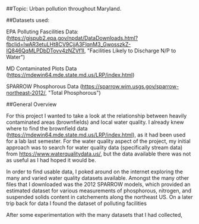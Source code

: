 ##Topic: Urban pollution throughout Maryland.


##Datasets used:

EPA Polluting Fascilities Data: (https://gispub2.epa.gov/npdat/DataDownloads.html?fbclid=IwAR3etuLHt8CV9CjjA3FlqnM3_GwosszkZ-IQ846QqMLPDbDTovv4zNZVf1I, "Facilities Likely to Discharge N/P to Water")

MD Contaminated Plots Data (https://mdewin64.mde.state.md.us/LRP/index.html)

SPARROW Phosphorous Data (https://sparrow.wim.usgs.gov/sparrow-northeast-2012/, "Total Phosphorous")


##General Overview 


For this project I wanted to take a look at the relationship between heavily contaminated areas (brownfields) and local water quality.
I already knew where to find the brownfield data (https://mdewin64.mde.state.md.us/LRP/index.html), as it had been used for a lab last semester. 
For the water quality aspect of the project, my initial approach was to search for water quality data (specifically stream data) from  https://www.waterqualitydata.us/, but the data available there was not as useful as I had hoped it would be. 

In order to find usable data, I poked around on the internet exploring the many and varied water quality datasets available. 
Amongst the many other files that I downloaded was the 2012 SPARROW models, which provided an estimated dataset for various measurements of phosphorous, nitrogen, and suspended solids content in catchements along the northeast US. 
On a later trip back for data I found the dataset of polluting facilities 


After some experimentation with the many datasets that I had collected, 
